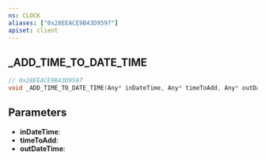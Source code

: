 ```yaml
---
ns: CLOCK
aliases: ["0x28EEACE9B43D9597"]
apiset: client
---
```

## _ADD_TIME_TO_DATE_TIME

```c
// 0x28EEACE9B43D9597
void _ADD_TIME_TO_DATE_TIME(Any* inDateTime, Any* timeToAdd, Any* outDateTime);
```


## Parameters
* **inDateTime**:
* **timeToAdd**:
* **outDateTime**: